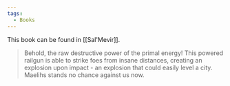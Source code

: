 ```yaml
---
tags:
  - Books
---
```


This book can be found in [[Sal'Mevir]].

> Behold, the raw destructive power of the primal energy! This powered railgun is able to strike foes from insane distances, creating an explosion upon impact - an explosion that could easily level a city. Maelihs stands no chance against us now.
